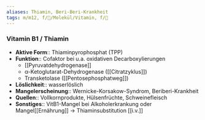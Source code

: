 ```yaml
---
aliases: Thiamin, Beri-Beri-Krankheit
tags: m/m12, f/🧪/Molekül/Vitamin, f/🧪
---
```

### Vitamin B1 / Thiamin 
- **Aktive Form**:: Thiaminpyrophosphat (TPP)
- **Funktion**:: Cofaktor bei u.a. oxidativen Decarboxylierungen
	- [[Pyruvatdehydrogenase]]
	- α-Ketoglutarat-Dehydrogenase ([[Citratzyklus]])
	- Transketolase ([[Pentosephosphatweg]])
- **Löslichkeit**:: wasserlöslich
- **Mangelerscheinung**:: Wernicke-Korsakow-Syndrom, Beriberi-Krankheit
- **Quellen**:: Vollkornprodukte, Hülsenfrüchte, Schweinefleisch
- **Sonstiges**:: VitB1-Mangel bei Alkoholerkrankung oder Mangel[[Ernährung]] → Thiaminsubstitution [[i.v.]]
